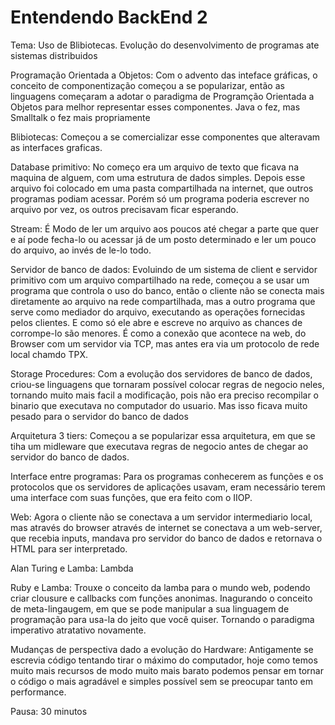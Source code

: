 # Entendendo BackEnd 2

Tema: Uso de Blibiotecas. Evolução do desenvolvimento de programas ate sistemas distribuidos

Programação Orientada a Objetos: Com o advento das inteface gráficas, o conceito de componentização começou a se popularizar, então as linguagens começaram a adotar o paradigma de Programção Orientada a Objetos para melhor representar esses componentes. Java o fez, mas Smalltalk o fez mais propriamente

Blibiotecas: Começou a se comercializar esse componentes que alteravam as interfaces graficas.

Database primitivo: No começo era um arquivo de texto que ficava na maquina de alguem, com uma estrutura de dados simples. Depois esse arquivo foi colocado em uma pasta compartilhada na internet, que outros programas podiam acessar. Porém só um programa poderia escrever no arquivo por vez, os outros precisavam ficar esperando.

Stream: É Modo de ler um arquivo aos poucos até chegar a parte que quer e aí pode fecha-lo ou acessar já de um posto determinado e ler um pouco do arquivo, ao invés de le-lo todo.

Servidor de banco de dados: Evoluindo de um sistema de client e servidor primitivo com um arquivo compartilhado na rede, começou a se usar um programa que controla o uso do banco, então o cliente não se conecta mais diretamente ao arquivo na rede compartilhada, mas a outro programa que serve como mediador do arquivo, executando as operações fornecidas pelos clientes. E como só ele abre e escreve no arquivo as chances de corrompe-lo são menores. É como a conexão que acontece na web, do Browser com um servidor via TCP, mas antes era via um protocolo de rede local chamdo TPX.

Storage Procedures: Com a evolução dos servidores de banco de dados, criou-se linguagens que tornaram possível colocar regras de negocio neles, tornando muito mais facil a modificação, pois não era preciso recompilar o binario que executava no computador do usuario. Mas isso ficava muito pesado para o servidor do banco de dados

Arquitetura 3 tiers: Começou a se popularizar essa arquitetura, em que se tiha um midleware que executava regras de negocio antes de chegar ao servidor do banco de dados.

Interface entre programas: Para os programas conhecerem as funções e os protocolos que os servidores de aplicações usavam, eram necessário terem uma interface com suas funções, que era feito com o IIOP.

Web: Agora o cliente não se conectava a um servidor intermediario local, mas através do browser através de internet se conectava a um web-server, que recebia inputs, mandava pro servidor do banco de dados e retornava o HTML para ser interpretado.

Alan Turing e Lamba: Lambda

Ruby e Lamba: Trouxe o conceito da lamba para o mundo web, podendo criar clousure e callbacks com funções anonimas. Inagurando o conceito de meta-lingaugem, em que se pode manipular a sua linguagem de programação para usa-la do jeito que você quiser. Tornando o paradigma imperativo atratativo novamente.

Mudanças de perspectiva dado a evolução do Hardware: Antigamente se escrevia código tentando tirar o máximo do computador, hoje como temos muito mais recursos de modo muito mais barato podemos pensar em tornar o código o mais agradável e simples possível sem se preocupar tanto em performance.

Pausa: 30 minutos
